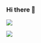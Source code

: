 ### Hi there 👋

![](https://raw.githubusercontent.com/calvarado2004/github-stats/master/generated/overview.svg#gh-dark-mode-only)

![](https://raw.githubusercontent.com/calvarado2004/github-stats/master/generated/languages.svg#gh-dark-mode-only)


<!--
**calvarado2004/calvarado2004** is a ✨ _special_ ✨ repository because its `README.md` (this file) appears on your GitHub profile.

Here are some ideas to get you started:

- 🔭 I’m currently working on ...
- 🌱 I’m currently learning ...
- 👯 I’m looking to collaborate on ...
- 🤔 I’m looking for help with ...
- 💬 Ask me about ...
- 📫 How to reach me: ...
- 😄 Pronouns: ...
- ⚡ Fun fact: ...
-->
